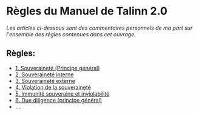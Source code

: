 # Règles du Manuel de Talinn 2.0

*Les articles ci-dessous sont des commentaires personnels de ma part sur l'ensemble des règles contenues dans cet ouvrage.*

## Règles:
- [1. Souveraineté (Principe général)](https://github.com/SwitHak/SwitHak.github.io/blob/master/Pub/Talinn-2.0/R%C3%A8gle-1.md)
- [2. Souveraineté interne](https://github.com/SwitHak/SwitHak.github.io/blob/master/Pub/Talinn-2.0/R%C3%A8gle-2.md)
- [3. Souveraineté externe](https://github.com/SwitHak/SwitHak.github.io/blob/master/Pub/Talinn-2.0/R%C3%A8gle-3.md)
- [4. Violation de la souveraineté](https://github.com/SwitHak/SwitHak.github.io/blob/master/Pub/Talinn-2.0/R%C3%A8gle-4.md)
- [5. Immunité souveraine et inviolabilité](https://github.com/SwitHak/SwitHak.github.io/blob/master/Pub/Talinn-2.0/R%C3%A8gle-5.md)
- [6. Due diligence (principe général)](https://github.com/SwitHak/SwitHak.github.io/blob/master/Pub/Talinn-2.0/R%C3%A8gle-6.md)
- ....

